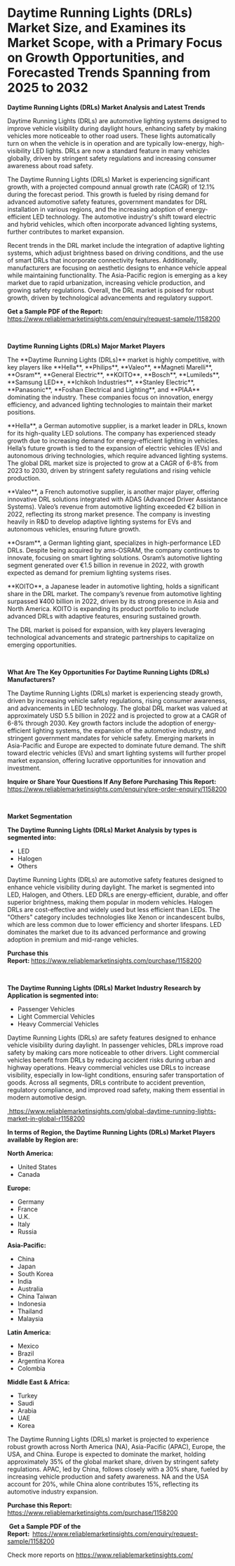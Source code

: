 <p><h1>Daytime Running Lights (DRLs) Market Size, and Examines its Market Scope, with a Primary Focus on Growth Opportunities, and Forecasted Trends Spanning from 2025 to 2032</h1></p><p><strong>Daytime Running Lights (DRLs) Market Analysis and Latest Trends</strong></p>
<p><p>Daytime Running Lights (DRLs) are automotive lighting systems designed to improve vehicle visibility during daylight hours, enhancing safety by making vehicles more noticeable to other road users. These lights automatically turn on when the vehicle is in operation and are typically low-energy, high-visibility LED lights. DRLs are now a standard feature in many vehicles globally, driven by stringent safety regulations and increasing consumer awareness about road safety.</p><p>The Daytime Running Lights (DRLs) Market is experiencing significant growth, with a projected compound annual growth rate (CAGR) of 12.1% during the forecast period. This growth is fueled by rising demand for advanced automotive safety features, government mandates for DRL installation in various regions, and the increasing adoption of energy-efficient LED technology. The automotive industry's shift toward electric and hybrid vehicles, which often incorporate advanced lighting systems, further contributes to market expansion.</p><p>Recent trends in the DRL market include the integration of adaptive lighting systems, which adjust brightness based on driving conditions, and the use of smart DRLs that incorporate connectivity features. Additionally, manufacturers are focusing on aesthetic designs to enhance vehicle appeal while maintaining functionality. The Asia-Pacific region is emerging as a key market due to rapid urbanization, increasing vehicle production, and growing safety regulations. Overall, the DRL market is poised for robust growth, driven by technological advancements and regulatory support.</p></p>
<p><strong>Get a Sample PDF of the Report:&nbsp;</strong> <a href="https://www.reliablemarketinsights.com/enquiry/request-sample/1158200?utm_campaign=1894&utm_medium=2&utm_source=Github&utm_content=ia&utm_term=23012025&utm_id=daytime-running-lights-drls">https://www.reliablemarketinsights.com/enquiry/request-sample/1158200</a></p>
<p>&nbsp;</p>
<p><strong>Daytime Running Lights (DRLs) Major Market Players</strong></p>
<p><p>The **Daytime Running Lights (DRLs)** market is highly competitive, with key players like **Hella**, **Philips**, **Valeo**, **Magneti Marelli**, **Osram**, **General Electric**, **KOITO**, **Bosch**, **Lumileds**, **Samsung LED**, **Ichikoh Industries**, **Stanley Electric**, **Panasonic**, **Foshan Electrical and Lighting**, and **PIAA** dominating the industry. These companies focus on innovation, energy efficiency, and advanced lighting technologies to maintain their market positions.</p><p>**Hella**, a German automotive supplier, is a market leader in DRLs, known for its high-quality LED solutions. The company has experienced steady growth due to increasing demand for energy-efficient lighting in vehicles. Hella’s future growth is tied to the expansion of electric vehicles (EVs) and autonomous driving technologies, which require advanced lighting systems. The global DRL market size is projected to grow at a CAGR of 6-8% from 2023 to 2030, driven by stringent safety regulations and rising vehicle production.</p><p>**Valeo**, a French automotive supplier, is another major player, offering innovative DRL solutions integrated with ADAS (Advanced Driver Assistance Systems). Valeo’s revenue from automotive lighting exceeded €2 billion in 2022, reflecting its strong market presence. The company is investing heavily in R&D to develop adaptive lighting systems for EVs and autonomous vehicles, ensuring future growth.</p><p>**Osram**, a German lighting giant, specializes in high-performance LED DRLs. Despite being acquired by ams-OSRAM, the company continues to innovate, focusing on smart lighting solutions. Osram’s automotive lighting segment generated over €1.5 billion in revenue in 2022, with growth expected as demand for premium lighting systems rises.</p><p>**KOITO**, a Japanese leader in automotive lighting, holds a significant share in the DRL market. The company’s revenue from automotive lighting surpassed ¥400 billion in 2022, driven by its strong presence in Asia and North America. KOITO is expanding its product portfolio to include advanced DRLs with adaptive features, ensuring sustained growth.</p><p>The DRL market is poised for expansion, with key players leveraging technological advancements and strategic partnerships to capitalize on emerging opportunities.</p></p>
<p>&nbsp;</p>
<p><strong>What Are The Key Opportunities For Daytime Running Lights (DRLs) Manufacturers?</strong></p>
<p><p>The Daytime Running Lights (DRLs) market is experiencing steady growth, driven by increasing vehicle safety regulations, rising consumer awareness, and advancements in LED technology. The global DRL market was valued at approximately USD 5.5 billion in 2022 and is projected to grow at a CAGR of 6-8% through 2030. Key growth factors include the adoption of energy-efficient lighting systems, the expansion of the automotive industry, and stringent government mandates for vehicle safety. Emerging markets in Asia-Pacific and Europe are expected to dominate future demand. The shift toward electric vehicles (EVs) and smart lighting systems will further propel market expansion, offering lucrative opportunities for innovation and investment.</p></p>
<p><strong>Inquire or Share Your Questions If Any Before Purchasing This Report:</strong> <a href="https://www.reliablemarketinsights.com/enquiry/pre-order-enquiry/1158200?utm_campaign=1894&utm_medium=2&utm_source=Github&utm_content=ia&utm_term=23012025&utm_id=daytime-running-lights-drls">https://www.reliablemarketinsights.com/enquiry/pre-order-enquiry/1158200</a></p>
<p>&nbsp;</p>
<p><strong>Market Segmentation</strong></p>
<p><strong>The Daytime Running Lights (DRLs) Market Analysis by types is segmented into:</strong></p>
<p><ul><li>LED</li><li>Halogen</li><li>Others</li></ul></p>
<p><p>Daytime Running Lights (DRLs) are automotive safety features designed to enhance vehicle visibility during daylight. The market is segmented into LED, Halogen, and Others. LED DRLs are energy-efficient, durable, and offer superior brightness, making them popular in modern vehicles. Halogen DRLs are cost-effective and widely used but less efficient than LEDs. The "Others" category includes technologies like Xenon or incandescent bulbs, which are less common due to lower efficiency and shorter lifespans. LED dominates the market due to its advanced performance and growing adoption in premium and mid-range vehicles.</p></p>
<p><strong>Purchase this Report:&nbsp;</strong><a href="https://www.reliablemarketinsights.com/purchase/1158200?utm_campaign=1894&utm_medium=2&utm_source=Github&utm_content=ia&utm_term=23012025&utm_id=daytime-running-lights-drls">https://www.reliablemarketinsights.com/purchase/1158200</a></p>
<p>&nbsp;</p>
<p><strong>The Daytime Running Lights (DRLs) Market Industry Research by Application is segmented into:</strong></p>
<p><ul><li>Passenger Vehicles</li><li>Light Commercial Vehicles</li><li>Heavy Commercial Vehicles</li></ul></p>
<p><p>Daytime Running Lights (DRLs) are safety features designed to enhance vehicle visibility during daylight. In passenger vehicles, DRLs improve road safety by making cars more noticeable to other drivers. Light commercial vehicles benefit from DRLs by reducing accident risks during urban and highway operations. Heavy commercial vehicles use DRLs to increase visibility, especially in low-light conditions, ensuring safer transportation of goods. Across all segments, DRLs contribute to accident prevention, regulatory compliance, and improved road safety, making them essential in modern automotive design.</p></p>
<p><a href="https://www.reliablemarketinsights.com/global-daytime-running-lights-market-in-global-r1158200?utm_campaign=1894&utm_medium=2&utm_source=Github&utm_content=ia&utm_term=23012025&utm_id=daytime-running-lights-drls">&nbsp;https://www.reliablemarketinsights.com/global-daytime-running-lights-market-in-global-r1158200</a></p>
<p><strong>In terms of Region, the Daytime Running Lights (DRLs) Market Players available by Region are:</strong></p>
<p>
    <p> <strong> North America: </strong>
        <ul>
            <li>United States</li>
            <li>Canada</li>
        </ul>
        </p> 
    <p> <strong> Europe: </strong>
        <ul>
            <li>Germany</li>
            <li>France</li>
            <li>U.K.</li>
            <li>Italy</li>
            <li>Russia</li>
        </ul>
        </p> 
    <p> <strong> Asia-Pacific: </strong>
        <ul>
            <li>China</li>
            <li>Japan</li>
            <li>South Korea</li>
            <li>India</li>
            <li>Australia</li>
            <li>China Taiwan</li>
            <li>Indonesia</li>
            <li>Thailand</li>
            <li>Malaysia</li>
        </ul>
        </p> 
    <p> <strong> Latin America: </strong>
        <ul>
            <li>Mexico</li>
            <li>Brazil</li>
            <li>Argentina Korea</li>
            <li>Colombia</li>
        </ul>
        </p> 
    <p> <strong> Middle East & Africa: </strong>
        <ul>
            <li>Turkey</li>
            <li>Saudi</li>
            <li>Arabia</li>
            <li>UAE</li>
            <li>Korea</li>
        </ul>
    </p>
    </p>
<p><p>The Daytime Running Lights (DRLs) market is projected to experience robust growth across North America (NA), Asia-Pacific (APAC), Europe, the USA, and China. Europe is expected to dominate the market, holding approximately 35% of the global market share, driven by stringent safety regulations. APAC, led by China, follows closely with a 30% share, fueled by increasing vehicle production and safety awareness. NA and the USA account for 20%, while China alone contributes 15%, reflecting its automotive industry expansion.</p></p>
<p><strong>Purchase this Report: </strong><a href="https://www.reliablemarketinsights.com/purchase/1158200?utm_campaign=1894&utm_medium=2&utm_source=Github&utm_content=ia&utm_term=23012025&utm_id=daytime-running-lights-drls">https://www.reliablemarketinsights.com/purchase/1158200</a></p>
<p>&nbsp;<strong>Get a Sample PDF of the Report:&nbsp;&nbsp;</strong><a href="https://www.reliablemarketinsights.com/enquiry/request-sample/1158200?utm_campaign=1894&utm_medium=2&utm_source=Github&utm_content=ia&utm_term=23012025&utm_id=daytime-running-lights-drls">https://www.reliablemarketinsights.com/enquiry/request-sample/1158200</a></p>
<p><strong></strong></p>
<p>Check more reports on <a href="https://www.reliablemarketinsights.com/?utm_campaign=1894&utm_medium=2&utm_source=Github&utm_content=ia&utm_term=23012025&utm_id=daytime-running-lights-drls">https://www.reliablemarketinsights.com/</a></p>